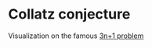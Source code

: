# Collatz conjecture

Visualization on the famous [3n+1 problem](https://en.wikipedia.org/wiki/Collatz_conjecture)
